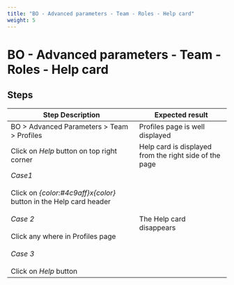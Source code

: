 ```yaml
---
title: "BO - Advanced parameters - Team - Roles - Help card"
weight: 5
---
```


# BO - Advanced parameters - Team - Roles - Help card
## Steps
| Step Description | Expected result |
| ----- | ----- |
| BO > Advanced Parameters > Team > Profiles | Profiles page is well displayed |
| Click on *Help* button on top right corner | Help card is displayed from the right side of the page |
| *Case1*<br><br>Click on *{color:#4c9aff}x{color}* button in the Help card header<br><br>*Case 2*<br><br>Click any where in Profiles page<br><br>*Case 3* <br><br>Click on *Help* button | The Help card disappears |
